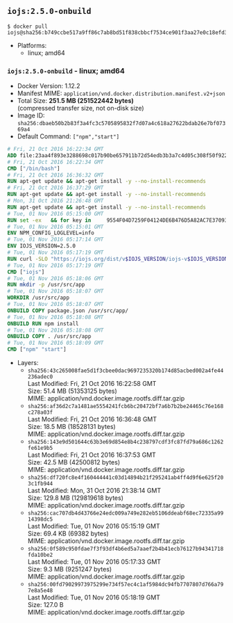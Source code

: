 ## `iojs:2.5.0-onbuild`

```console
$ docker pull iojs@sha256:b749ccbe517a9ff86c7ab8bd51f838cbbcf7534ce901f3aa27e0c18efd34b19c
```

-	Platforms:
	-	linux; amd64

### `iojs:2.5.0-onbuild` - linux; amd64

-	Docker Version: 1.12.2
-	Manifest MIME: `application/vnd.docker.distribution.manifest.v2+json`
-	Total Size: **251.5 MB (251522442 bytes)**  
	(compressed transfer size, not on-disk size)
-	Image ID: `sha256:dbaeb50b2b83f3a4fc3c5705895832f7d07a4c618a27622bdab26e7bf07369a4`
-	Default Command: `["npm","start"]`

```dockerfile
# Fri, 21 Oct 2016 16:22:34 GMT
ADD file:23aa4f893e3288698c017b90be657911b72d54edb3b3a7c4d05c308f50f9228f in / 
# Fri, 21 Oct 2016 16:22:34 GMT
CMD ["/bin/bash"]
# Fri, 21 Oct 2016 16:36:32 GMT
RUN apt-get update && apt-get install -y --no-install-recommends 		ca-certificates 		curl 		wget 	&& rm -rf /var/lib/apt/lists/*
# Fri, 21 Oct 2016 16:37:29 GMT
RUN apt-get update && apt-get install -y --no-install-recommends 		bzr 		git 		mercurial 		openssh-client 		subversion 				procps 	&& rm -rf /var/lib/apt/lists/*
# Mon, 31 Oct 2016 21:26:48 GMT
RUN apt-get update && apt-get install -y --no-install-recommends 		autoconf 		automake 		bzip2 		file 		g++ 		gcc 		imagemagick 		libbz2-dev 		libc6-dev 		libcurl4-openssl-dev 		libdb-dev 		libevent-dev 		libffi-dev 		libgdbm-dev 		libgeoip-dev 		libglib2.0-dev 		libjpeg-dev 		libkrb5-dev 		liblzma-dev 		libmagickcore-dev 		libmagickwand-dev 		libmysqlclient-dev 		libncurses-dev 		libpng-dev 		libpq-dev 		libreadline-dev 		libsqlite3-dev 		libssl-dev 		libtool 		libwebp-dev 		libxml2-dev 		libxslt-dev 		libyaml-dev 		make 		patch 		xz-utils 		zlib1g-dev 	&& rm -rf /var/lib/apt/lists/*
# Tue, 01 Nov 2016 05:15:00 GMT
RUN set -ex   && for key in     9554F04D7259F04124DE6B476D5A82AC7E37093B     94AE36675C464D64BAFA68DD7434390BDBE9B9C5     0034A06D9D9B0064CE8ADF6BF1747F4AD2306D93     FD3A5288F042B6850C66B31F09FE44734EB7990E     71DCFD284A79C3B38668286BC97EC7A07EDE3FC1     DD8F2338BAE7501E3DD5AC78C273792F7D83545D   ; do     gpg --keyserver ha.pool.sks-keyservers.net --recv-keys "$key"   ; done
# Tue, 01 Nov 2016 05:15:01 GMT
ENV NPM_CONFIG_LOGLEVEL=info
# Tue, 01 Nov 2016 05:17:14 GMT
ENV IOJS_VERSION=2.5.0
# Tue, 01 Nov 2016 05:17:19 GMT
RUN curl -SLO "https://iojs.org/dist/v$IOJS_VERSION/iojs-v$IOJS_VERSION-linux-x64.tar.gz"   && curl -SLO "https://iojs.org/dist/v$IOJS_VERSION/SHASUMS256.txt.asc"   && gpg --verify SHASUMS256.txt.asc   && grep " iojs-v$IOJS_VERSION-linux-x64.tar.gz\$" SHASUMS256.txt.asc | sha256sum -c -   && tar -xzf "iojs-v$IOJS_VERSION-linux-x64.tar.gz" -C /usr/local --strip-components=1   && rm "iojs-v$IOJS_VERSION-linux-x64.tar.gz" SHASUMS256.txt.asc
# Tue, 01 Nov 2016 05:17:19 GMT
CMD ["iojs"]
# Tue, 01 Nov 2016 05:18:06 GMT
RUN mkdir -p /usr/src/app
# Tue, 01 Nov 2016 05:18:07 GMT
WORKDIR /usr/src/app
# Tue, 01 Nov 2016 05:18:07 GMT
ONBUILD COPY package.json /usr/src/app/
# Tue, 01 Nov 2016 05:18:08 GMT
ONBUILD RUN npm install
# Tue, 01 Nov 2016 05:18:08 GMT
ONBUILD COPY . /usr/src/app
# Tue, 01 Nov 2016 05:18:09 GMT
CMD ["npm" "start"]
```

-	Layers:
	-	`sha256:43c265008fae5d1f3cbee0dac9697235320b174d85acbed002a4fe44236adec0`  
		Last Modified: Fri, 21 Oct 2016 16:22:58 GMT  
		Size: 51.4 MB (51353125 bytes)  
		MIME: application/vnd.docker.image.rootfs.diff.tar.gzip
	-	`sha256:af36d2c7a1481ae5554241fcb6bc20472bf7a6b7b2be24465c76e168c278a03f`  
		Last Modified: Fri, 21 Oct 2016 16:36:48 GMT  
		Size: 18.5 MB (18528131 bytes)  
		MIME: application/vnd.docker.image.rootfs.diff.tar.gzip
	-	`sha256:143e9d501644c63b3e69d854e8b4c238797cdf3fc87fd79a686c1262fe61e9b5`  
		Last Modified: Fri, 21 Oct 2016 16:37:53 GMT  
		Size: 42.5 MB (42500812 bytes)  
		MIME: application/vnd.docker.image.rootfs.diff.tar.gzip
	-	`sha256:df720fc8e4f160444441c03d14894b21f295241ab4ff4d9f6e625f203c1fb944`  
		Last Modified: Mon, 31 Oct 2016 21:38:14 GMT  
		Size: 129.8 MB (129819618 bytes)  
		MIME: application/vnd.docker.image.rootfs.diff.tar.gzip
	-	`sha256:cac707db4d43766e24edc009a749e282eb5106ddeabf68ec72335a9914398dc5`  
		Last Modified: Tue, 01 Nov 2016 05:15:19 GMT  
		Size: 69.4 KB (69382 bytes)  
		MIME: application/vnd.docker.image.rootfs.diff.tar.gzip
	-	`sha256:0f589c950fdae7f3f93df4b6ed5a7aaef2b4b41ecb76127b94341718fda10be2`  
		Last Modified: Tue, 01 Nov 2016 05:17:33 GMT  
		Size: 9.3 MB (9251247 bytes)  
		MIME: application/vnd.docker.image.rootfs.diff.tar.gzip
	-	`sha256:00fd79029973975299e734f57ec4c1af5984dc94fb7707807d766a797e8a5e48`  
		Last Modified: Tue, 01 Nov 2016 05:18:19 GMT  
		Size: 127.0 B  
		MIME: application/vnd.docker.image.rootfs.diff.tar.gzip
